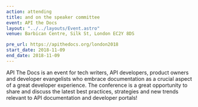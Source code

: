 ```yaml
---
action: attending
title: and on the speaker committee
event: API the Docs
layout: "../../layouts/Event.astro"
venue: Barbican Centre, Silk St, London EC2Y 8DS

pre_url: https://apithedocs.org/london2018
start_date: 2018-11-09
end_date: 2018-11-09
---
```


API The Docs is an event for tech writers, API developers, product owners and developer evangelists who embrace documentation as a crucial aspect of a great developer experience. The conference is a great opportunity to share and discuss the latest best practices, strategies and new trends relevant to API documentation and developer portals!
